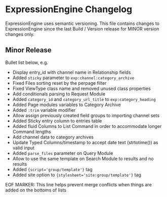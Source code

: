 # ExpressionEngine Changelog

ExpressionEngine uses semantic versioning. This file contains changes to ExpressionEngine since the last Build / Version release for MINOR version changes only.

## Minor Release

Bullet list below, e.g.

   - Display entry_id with channel name in Relationship fields
   - Added `sticky` parameter to `exp:channel:category_archive`
   - Fixed Files sorting reset by the perpage filter
   - Fixed ViewType class name and removed unused class properties
   - Add conditionals parsing to Request Module
   - Added `category_id` and `category_url_title` to `exp:category_heading`
   - Added Page modules variables to Category Archive
   - Added `:trim` variable modifier
   - Allow assign previously created field groups to importing channel sets
   - Added Sticky entry column to entries table
   - Added fluid Columns to List Command in order to accommodate longer Command lengths
   - Add channel data to category archives
   - Update Typed Columns/timestamp to accept date text (strtotime()) as valid input
   - Added `parse_files` parameter on Query Module
   - Allow to use the same template on Search Module to results and no results
   - Added `{script='group/template'}` tag
   - Added site option to `{stylesheet='site:group/template'}` tag

EOF MARKER: This line helps prevent merge conflicts when things are
added on the bottoms of lists
